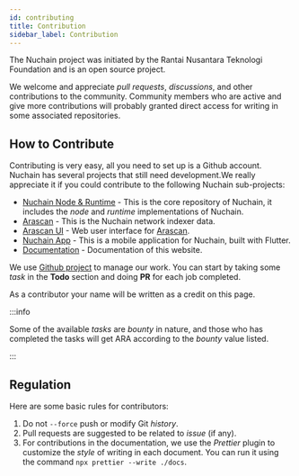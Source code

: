 ```yaml
---
id: contributing
title: Contribution
sidebar_label: Contribution
---
```


The Nuchain project was initiated by the Rantai Nusantara Teknologi Foundation and is an open source
project.

We welcome and appreciate _pull requests_, _discussions_, and other contributions to the community.
Community members who are active and give more contributions will probably granted direct access for
writing in some associated repositories.

## How to Contribute

Contributing is very easy, all you need to set up is a Github account. Nuchain has several projects
that still need development.We really appreciate it if you could contribute to the following Nuchain
sub-projects:

- [Nuchain Node & Runtime](https://github.com/nusantarachain/nuchain) - This is the core repository
  of Nuchain, it includes the _node_ and _runtime_ implementations of Nuchain.
- [Arascan](https://github.com/nusantarachain/arascan) - This is the Nuchain network indexer data.
- [Arascan UI](https://github.com/nusantarachain/arascan-ui) - Web user interface for
  [Arascan](https://github.com/nusantarachain/arascan).
- [Nuchain App](https://github.com/nusantarachain/nuchain-app) - This is a mobile application for
  Nuchain, built with Flutter.
- [Documentation](https://github.com/nusantarachain/wiki) - Documentation of this website.

We use [Github project](https://github.com/orgs/nusantarachain/projects/1) to manage our work. You
can start by taking some _task_ in the **Todo** section and doing **PR** for each job completed.

As a contributor your name will be written as a credit on this page.

:::info

Some of the available _tasks_ are _bounty_ in nature, and those who has completed the tasks will get
ARA according to the _bounty_ value listed.

:::

## Regulation

Here are some basic rules for contributors:

1. Do not `--force` push or modify Git _history_.
2. Pull requests are suggested to be related to _issue_ (if any).
3. For contributions in the documentation, we use the _Prettier_ plugin to customize the _style_ of
   writing in each document. You can run it using the command `npx prettier --write ./docs`.
